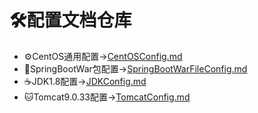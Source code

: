 # 🛠配置文档仓库
  - ⚙CentOS通用配置->[CentOSConfig.md](https://github.com/GEKSS5289/sue-config/blob/master/CentOSConfig.md)
  - 🍃SpringBootWar包配置->[SpringBootWarFileConfig.md](https://github.com/GEKSS5289/sue-config/blob/master/SpringBootWarConfig.md)
  - ☕JDK1.8配置->[JDKConfig.md](https://github.com/GEKSS5289/sue-config/blob/master/JDKConfig.md)      
  - 🐱Tomcat9.0.33配置->[TomcatConfig.md](https://github.com/GEKSS5289/sue-config/blob/master/TomcatConfig.md)